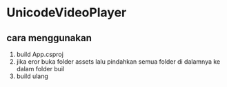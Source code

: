 # UnicodeVideoPlayer

## cara menggunakan
1. build App.csproj
2. jika eror buka folder assets lalu pindahkan semua folder di dalamnya ke dalam folder buil
3. build ulang